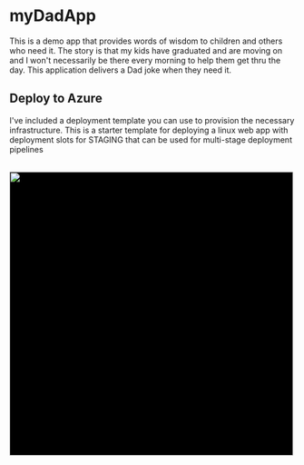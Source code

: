 # myDadApp
This is a demo app that provides words of wisdom to children and others who need it. The story is that my kids have graduated and are moving on and I won't necessarily be there every morning to help them get thru the day. This application delivers a Dad joke when they need it.

## Deploy to Azure
I've included a deployment template you can use to provision the necessary infrastructure. 
This is a starter template for deploying a linux web app with deployment slots for STAGING that can be used for multi-stage deployment pipelines

<br/>
<img src="LinuxWebAppWithSlots.png" style="width:500px;background-color:black;border-color:navy;border:1px;" class="img img-responsive" />
